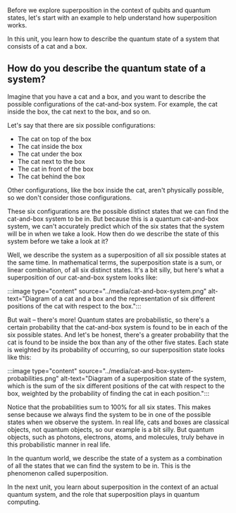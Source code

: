 Before we explore superposition in the context of qubits and quantum states, let's start with an example to help understand how superposition works.

In this unit, you learn how to describe the quantum state of a system that consists of a cat and a box.

## How do you describe the quantum state of a system?

Imagine that you have a cat and a box, and you want to describe the possible configurations of the cat-and-box system. For example, the cat inside the box, the cat next to the box, and so on.

Let's say that there are six possible configurations:

- The cat on top of the box
- The cat inside the box
- The cat under the box
- The cat next to the box
- The cat in front of the box
- The cat behind the box

Other configurations, like the box inside the cat, aren't physically possible, so we don't consider those configurations.

These six configurations are the possible distinct states that we can find the cat-and-box system to be in. But because this is a quantum cat-and-box system, we can't accurately predict which of the six states that the system will be in when we take a look. How then do we describe the state of this system before we take a look at it?

Well, we describe the system as a superposition of all six possible states at the same time. In mathematical terms, the superposition state is a sum, or linear combination, of all six distinct states. It's a bit silly, but here's what a superposition of our cat-and-box system looks like:

:::image type="content" source="../media/cat-and-box-system.png" alt-text="Diagram of a cat and a box and the representation of six different positions of the cat with respect to the box.":::

But wait – there's more! Quantum states are probabilistic, so there's a certain probability that the cat-and-box system is found to be in each of the six possible states. And let's be honest, there's a greater probability that the cat is found to be inside the box than any of the other five states. Each state is weighted by its probability of occurring, so our superposition state looks like this:

:::image type="content" source="../media/cat-and-box-system-probabilities.png" alt-text="Diagram of a superposition state of the system, which is the sum of the six different positions of the cat with respect to the box, weighted by the probability of finding the cat in each position.":::

Notice that the probabilities sum to 100% for all six states. This makes sense because we always find the system to be in one of the possible states when we observe the system. In real life, cats and boxes are classical objects, not quantum objects, so our example is a bit silly. But quantum objects, such as photons, electrons, atoms, and molecules, truly behave in this probabilistic manner in real life.

In the quantum world, we describe the state of a system as a combination of all the states that we can find the system to be in. This is the phenomenon called superposition.

In the next unit, you learn about superposition in the context of an actual quantum system, and the role that superposition plays in quantum computing.
